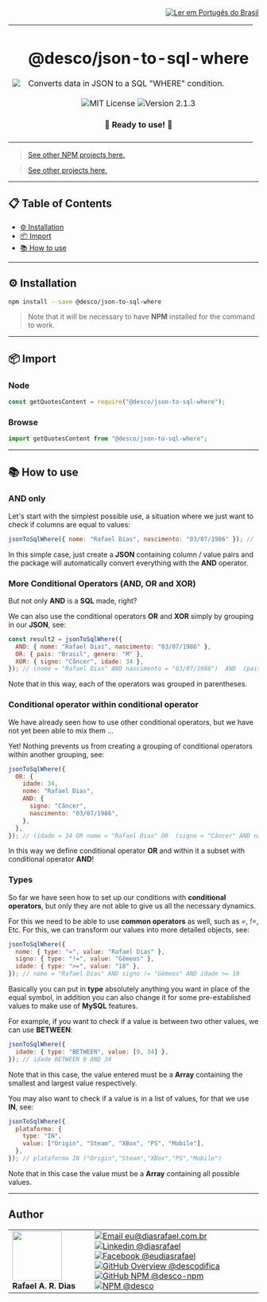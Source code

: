 <div align="right">
  <a href="README.md">
    <img alt="Ler em Portugês do Brasil" src="https://img.shields.io/static/v1?label=&message=Ler+em+Portugu%C3%AAs+do+Brasil&color=green&style=for-the-badge" />
  </a>
</div>

<table>
  <tr>
    <td><img src="https://i.ibb.co/qCk0rmM/json-to-sql-where.png"></td>
    <td>  
      <h1>@desco/json-to-sql-where</h1>
      Converts data in JSON to a SQL "WHERE" condition.
      <br /><br />
      <div align="center">
        <img alt="MIT License" src="https://img.shields.io/static/v1?label=License&message=MIT&color=green&style=for-the-badge">
        <img alt="Version 2.1.3" src="https://img.shields.io/static/v1?label=Version&message=2.1.3&color=blue&style=for-the-badge">
      </div>
      <h4 align="center"> 
        🚀 Ready to use! 🚀
      </h4>
    </td>
  </tr>
</table>

> <a href="https://github.com/desco-npm" target="_blank">See other NPM projects here.</a>

> <a href="https://github.com/descoifica" target="_blank">See other projects here.</a>

---

## 📋 Table of Contents

- [⚙️ Installation](#Installation)
- [📦 Import](#Import)
- [📚 How to use](#How-to-use)

---

<a name="Installation"></a>

## ⚙️ Installation

```bash
npm install --save @desco/json-to-sql-where
```

> Note that it will be necessary to have **NPM** installed for the command to work.

---

<a name="Import"></a>

## 📦 Import

### Node

```js
const getQuotesContent = require("@desco/json-to-sql-where");
```

### Browse

```js
import getQuotesContent from "@desco/json-to-sql-where";
```

---

<a name="How-To-Use"></a>

## 📚 How to use

### **AND** only

Let's start with the simplest possible use, a situation where we just want to check if columns are equal to values:

```js
jsonToSqlWhere({ nome: "Rafael Dias", nascimento: "03/07/1986" }); // `nome = "Rafael Dias" AND nascimento = "03/07/1986"`
```

In this simple case, just create a **JSON** containing column / value pairs and the package will automatically convert everything with the **AND** operator.

### More Conditional Operators (**AND**, **OR** and **XOR**)

But not only **AND** is a **SQL** made, right?

We can also use the conditional operators **OR** and **XOR** simply by grouping in our **JSON**, see:

```js
const result2 = jsonToSqlWhere({
  AND: { nome: "Rafael Dias", nascimento: "03/07/1986" },
  OR: { pais: "Brasil", genero: "M" },
  XOR: { signo: "Câncer", idade: 34 },
}); // (nome = "Rafael Dias" AND nascimento = "03/07/1986")  AND  (pais = "Brasil" OR genero = "M")  AND  (signo = "Câncer" XOR idade = 34)
```

Note that in this way, each of the operators was grouped in parentheses.

### Conditional operator within conditional operator

We have already seen how to use other conditional operators, but we have not yet been able to mix them ...

Yet! Nothing prevents us from creating a grouping of conditional operators within another grouping, see:

```js
jsonToSqlWhere({
  OR: {
    idade: 34,
    nome: "Rafael Dias",
    AND: {
      signo: "Câncer",
      nascimento: "03/07/1986",
    },
  },
}); // (idade = 34 OR nome = "Rafael Dias" OR  (signo = "Câncer" AND nascimento = "03/07/1986") )
```

In this way we define conditional operator **OR** and within it a subset with conditional operator **AND**!

### Types

So far we have seen how to set up our conditions with **conditional operators**, but only they are not able to give us all the necessary dynamics.

For this we need to be able to use **common operators** as well, such as _=_, _!=_, Etc. For this, we can transform our values into more detailed objects, see:

```js
jsonToSqlWhere({
  nome: { type: "=", value: "Rafael Dias" },
  signo: { type: "!=", value: "Gêmeos" },
  idade: { type: ">=", value: "18" },
}); // nome = "Rafael Dias" AND signo != "Gêmeos" AND idade >= 18
```

Basically you can put in **type** absolutely anything you want in place of the equal symbol, in addition you can also change it for some pre-established values to make use of **MySQL** features.

For example, if you want to check if a value is between two other values, we can use **BETWEEN**:

```js
jsonToSqlWhere({
  idade: { type: "BETWEEN", value: [9, 34] },
}); // idade BETWEEN 9 AND 34
```

Note that in this case, the value entered must be a **Array** containing the smallest and largest value respectively.

You may also want to check if a value is in a list of values, for that we use **IN**, see:

```js
jsonToSqlWhere({
  plataforma: {
    type: "IN",
    value: ["Origin", "Steam", "XBox", "PS", "Mobile"],
  },
}); // plataforma IN ("Origin","Steam","XBox","PS","Mobile")
```

Note that in this case the value must be a **Array** containing all possible values.

---

## Author

<table>
  <tr>
    <td width="150px">
      <img src="https://scontent.fsdu1-1.fna.fbcdn.net/v/t1.0-9/539886_235546170253505_5977326689811409130_n.jpg?_nc_cat=106&ccb=3&_nc_sid=174925&_nc_eui2=AeGgFWn_fWInwRkTo3mHSP993TbQ0TzG0Y3dNtDRPMbRjS-eZL1tr4I5maqz6O-jva9qWnIxKOsD3UtSm9CTeCys&_nc_ohc=Qw6NaDGrtIgAX9uFF2c&_nc_ht=scontent.fsdu1-1.fna&oh=5ebac9874d7a24e157c8c99fd965c2a4&oe=606539CE" width="100px;" alt=""/>
      <b>Rafael A. R. Dias</b>
    </td>
    <td>  
      <a href="mailto:eu@diasrafael.com.br" target="_blank" >
        <img alt="Email eu@diasrafael.com.br" src="https://img.shields.io/static/v1?label=Email&message=eu@diasrafael.com.br&color=red&logo=gmail&style=for-the-badge">
      </a>
      <a href="https://www.linkedin.com/in/diasrafael/" target="_blank">
        <img alt="Linkedin @diasrafael" src="https://img.shields.io/static/v1?label=Linkedin&message=@diasrafael&color=blue&logo=linkedin&style=for-the-badge">
      </a>
      <a href="https://www.facebook.com/eudiasrafael" target="_blank">
        <img alt="Facebook @eudiasrafael" src="https://img.shields.io/static/v1?label=Facebook&message=@eudiasrafael&color=blue&logo=facebook&style=for-the-badge">
      </a>
      <a href="https://github.com/descodifica" target="_blank">
        <img alt="GitHub Overview @descodifica" src="https://img.shields.io/static/v1?label=GitHub+Overview&message=@descodifica&color=black&logo=github&style=for-the-badge">
      </a>
      <a href="https://github.com/desco-npm" target="_blank">
        <img alt="GitHub NPM @desco-npm" src="https://img.shields.io/static/v1?label=GitHub+NPM&message=@desco-npm&color=black&logo=github&style=for-the-badge">
      </a>
      <a href="https://www.npmjs.com/org/desco" target="_blank">
        <img alt="NPM @desco" src="https://img.shields.io/static/v1?label=NPM&message=@desco&color=red&logo=npm&style=for-the-badge">
      </a>
    </td>
  </tr>
</table>
